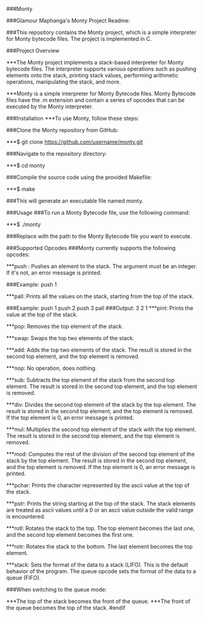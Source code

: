 ###Monty

###Glamour Maphanga's Monty Project Readme:

###This repository contains the Monty project, which is a simple interpreter for Monty bytecode files. The project is implemented in C.

###Project Overview

***The Monty project implements a stack-based interpreter for Monty bytecode files. The interpreter supports various operations such as pushing elements onto the stack, printing stack values, performing arithmetic operations, manipulating the stack, and more.

***Monty is a simple interpreter for Monty Bytecode files. Monty Bytecode files have the .m extension and contain a series of opcodes that can be executed by the Monty interpreter.

###Installation
***To use Monty, follow these steps:

###Clone the Monty repository from GitHub:

***$ git clone https://github.com/username/monty.git

###Navigate to the repository directory:

***$ cd monty

###Compile the source code using the provided Makefile:

***$ make

###This will generate an executable file named monty.

###Usage
###To run a Monty Bytecode file, use the following command:

***$ ./monty <filename>

###Replace <filename> with the path to the Monty Bytecode file you want to execute.

###Supported Opcodes
###Monty currently supports the following opcodes:

***push <int>: Pushes an element to the stack. The <int> argument must be an integer. If it's not, an error message is printed.

###Example: push 1

***pall: Prints all the values on the stack, starting from the top of the stack.

###Example:
push 1
push 2
push 3
pall
###Output:
3
2
1
***pint: Prints the value at the top of the stack.

***pop: Removes the top element of the stack.

***swap: Swaps the top two elements of the stack.

***add: Adds the top two elements of the stack. The result is stored in the second top element, and the top element is removed.

***nop: No operation, does nothing.

***sub: Subtracts the top element of the stack from the second top element. The result is stored in the second top element, and the top element is removed.

***div: Divides the second top element of the stack by the top element. The result is stored in the second top element, and the top element is removed. If the top element is 0, an error message is printed.

***mul: Multiplies the second top element of the stack with the top element. The result is stored in the second top element, and the top element is removed.

***mod: Computes the rest of the division of the second top element of the stack by the top element. The result is stored in the second top element, and the top element is removed. If the top element is 0, an error message is printed.

***pchar: Prints the character represented by the ascii value at the top of the stack.

***pstr: Prints the string starting at the top of the stack. The stack elements are treated as ascii values until a 0 or an ascii value outside the valid range is encountered.

***rotl: Rotates the stack to the top. The top element becomes the last one, and the second top element becomes the first one.

***rotr: Rotates the stack to the bottom. The last element becomes the top element.

***stack: Sets the format of the data to a stack (LIFO). This is the default behavior of the program.
The queue opcode sets the format of the data to a queue (FIFO).

###When switching to the queue mode:

***The top of the stack becomes the front of the queue.
***The front of the queue becomes the top of the stack.
#endif
